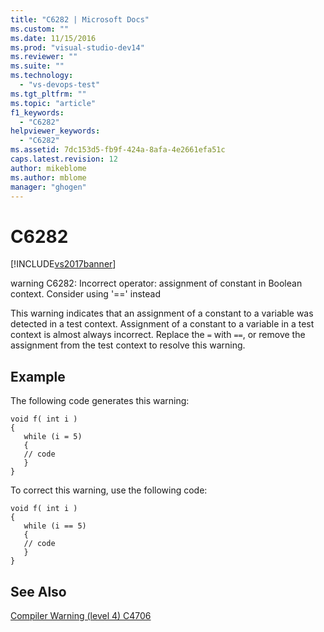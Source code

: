 ```yaml
---
title: "C6282 | Microsoft Docs"
ms.custom: ""
ms.date: 11/15/2016
ms.prod: "visual-studio-dev14"
ms.reviewer: ""
ms.suite: ""
ms.technology: 
  - "vs-devops-test"
ms.tgt_pltfrm: ""
ms.topic: "article"
f1_keywords: 
  - "C6282"
helpviewer_keywords: 
  - "C6282"
ms.assetid: 7dc153d5-fb9f-424a-8afa-4e2661efa51c
caps.latest.revision: 12
author: mikeblome
ms.author: mblome
manager: "ghogen"
---
```

# C6282
[!INCLUDE[vs2017banner](../includes/vs2017banner.md)]

warning C6282: Incorrect operator: assignment of constant in Boolean context. Consider using '==' instead  
  
 This warning indicates that an assignment of a constant to a variable was detected in a test context. Assignment of a constant to a variable in a test context is almost always incorrect. Replace the `=` with `==`, or remove the assignment from the test context to resolve this warning.  
  
## Example  
 The following code generates this warning:  
  
```  
void f( int i )  
{  
   while (i = 5)  
   {  
   // code    
   }  
}  
```  
  
 To correct this warning, use the following code:  
  
```  
void f( int i )  
{  
   while (i == 5)  
   {  
   // code    
   }  
}  
```  
  
## See Also  
 [Compiler Warning (level 4) C4706](http://msdn.microsoft.com/library/89cd3f4f-812c-4a4b-9426-65a5a6d1b99c)



